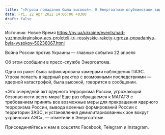 ```yaml
---
title: "«Угроза попадания была высокой». В Энергоатоме опубликовали видео пролета ракет РФ над Южноукраинской АЭС"
date: Fri, 22 Apr 2022 14:06:00 +0300
draft: false
---
```

Источник: Новое Время https://nv.ua/ukraine/events/nad-yuzhnoukrainskoy-aes-proleteli-tri-rossiyskie-rakety-ugroza-popadaniya-byla-vysokoy-50236067.html


 Война России против Украины — главные события 22 апреля

Об этом сообщили в пресс-службе Энергоатома.

Одна из ракет была зафиксирована камерами наблюдения ПАЭС. Угроза попасть в ядерный реактор с возможными последствиями — ядерной катастрофой, была высокой, говорится в сообщении.

«Это очередной акт ядерного терроризма России, угрожающий безопасности всего мира! Еще раз обращаемся к МАГАТЭ с требованием принять все возможные меры для прекращения ядерного терроризма России, вывода военных формирований России с территории ЗАЭС, и установления демилитаризованных зон вокруг украинских АЭС», — отметили в Энергоатоме.

Присоединяйтесь к нам в соцсетях Facebook, Telegram и Instagram.
